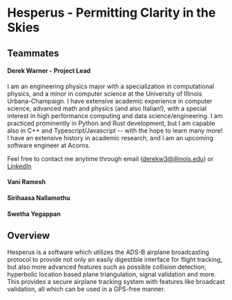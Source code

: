 # Hesperus - Permitting Clarity in the Skies

## Teammates
#### Derek Warner - Project Lead
I am an engineering physics major with a specialization in computational physics, and a minor in computer science at the University of Illinois Urbana-Champaign. I have extensive academic experience in computer science, advanced math and physics (and also Italian!), with a special interest in high performance computing and data science/engineering. I am practiced prominently in Python and Rust development, but I am capable also in C++ and Typescript/Javascript -- with the hope to learn many more! I have an extensive history in academic research, and I am an upcoming software engineer at Acorns.

Feel free to contact me anytime through email (derekw3@illinois.edu) or [LinkedIn](https://www.linkedin.com/in/dwarbler/)

#### Vani Ramesh

#### Sirihaasa Nallamothu

#### Swetha Yegappan

## Overview
Hesperus is a software which utilizes the ADS-B airplane broadcasting protocol to provide not only an easily digestible interface for flight tracking, but also more advanced features such as possible collision detection, hyperbolic location based plane triangulation, signal validation and more. This provides a secure airplane tracking system with features like broadcast validation, all which can be used in a GPS-free manner.
